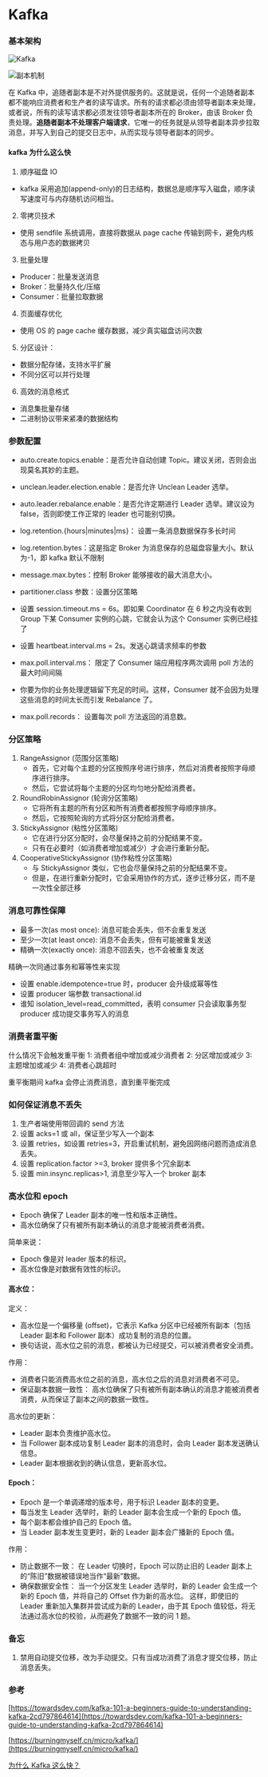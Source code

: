 # Kafka

### 基本架构

![Kafka](https://i.postimg.cc/tC6WtZjD/2025-02-21-20-33-59.png)

![副本机制](https://i.postimg.cc/mggqRYpT/kakfa-broker-portation.webp)

在 Kafka 中，追随者副本是不对外提供服务的。这就是说，任何一个追随者副本都不能响应消费者和生产者的读写请求。所有的请求都必须由领导者副本来处理，或者说，所有的读写请求都必须发往领导者副本所在的 Broker，由该 Broker 负责处理。**追随者副本不处理客户端请求**，它唯一的任务就是从领导者副本异步拉取消息，并写入到自己的提交日志中，从而实现与领导者副本的同步。

#### kafka 为什么这么快

1. 顺序磁盘 IO

- kafka 采用追加(append-only)的日志结构，数据总是顺序写入磁盘，顺序读写速度可与内存随机访问相当。

2. 零拷贝技术

- 使用 sendfile 系统调用，直接将数据从 page cache 传输到网卡，避免内核态与用户态的数据拷贝

3. 批量处理

- Producer：批量发送消息
- Broker：批量持久化/压缩
- Consumer：批量拉取数据

4. 页面缓存优化

- 使用 OS 的 page cache 缓存数据，减少真实磁盘访问次数

5. 分区设计：

- 数据分配存储，支持水平扩展
- 不同分区可以并行处理

6. 高效的消息格式

- 消息集批量存储
- 二进制协议带来紧凑的数据结构

### 参数配置

- auto.create.topics.enable：是否允许自动创建 Topic。建议关闭，否则会出现莫名其妙的主题。
- unclean.leader.election.enable：是否允许 Unclean Leader 选举。
- auto.leader.rebalance.enable：是否允许定期进行 Leader 选举。建议设为 false，否则即使工作正常的 leader 也可能别切换。

- log.retention.{hours|minutes|ms}： 设置一条消息数据保存多长时间
- log.retention.bytes：这是指定 Broker 为消息保存的总磁盘容量大小。默认为-1，即 kafka 默认不限制
- message.max.bytes：控制 Broker 能够接收的最大消息大小。

- partitioner.class 参数：设置分区策略

- 设置 session.timeout.ms = 6s。即如果 Coordinator 在 6 秒之内没有收到 Group 下某 Consumer 实例的心跳，它就会认为这个 Consumer 实例已经挂了
- 设置 heartbeat.interval.ms = 2s。发送心跳请求频率的参数
- max.poll.interval.ms： 限定了 Consumer 端应用程序两次调用 poll 方法的最大时间间隔
- 你要为你的业务处理逻辑留下充足的时间。这样，Consumer 就不会因为处理这些消息的时间太长而引发 Rebalance 了。
- max.poll.records： 设置每次 poll 方法返回的消息数。

### 分区策略

1. RangeAssignor (范围分区策略)
   - 首先，它对每个主题的分区按照序号进行排序，然后对消费者按照字母顺序进行排序。
   - 然后，它尝试将每个主题的分区均匀地分配给消费者。
2. RoundRobinAssignor (轮询分区策略)
   - 它将所有主题的所有分区和所有消费者都按照字母顺序排序。
   - 然后，它按照轮询的方式将分区分配给消费者。
3. StickyAssignor (粘性分区策略)
   - 它在进行分区分配时，会尽量保持之前的分配结果不变。
   - 只有在必要时（如消费者增加或减少）才会进行重新分配。
4. CooperativeStickyAssignor (协作粘性分区策略)
   - 与 StickyAssignor 类似，它也会尽量保持之前的分配结果不变。
   - 但是，在进行重新分配时，它会采用协作的方式，逐步迁移分区，而不是一次性全部迁移

### 消息可靠性保障

- 最多一次(as most once): 消息可能会丢失，但不会重复发送
- 至少一次(at least once): 消息不会丢失，但有可能被重复发送
- 精确一次(exactly once): 消息不回丢失，也不会被重复发送

精确一次同通过事务和幂等性来实现

- 设置 enable.idempotence=true 时，producer 会升级成幂等性
- 设置 producer 端参数 transactional.id
- 谁知 isolation_level=read_committed，表明 consumer 只会读取事务型 producer 成功提交事务写入的消息

### 消费者重平衡

什么情况下会触发重平衡
1: 消费者组中增加或减少消费者
2: 分区增加或减少
3: 主题增加或减少
4: 消费者心跳超时

重平衡期间 kafka 会停止消费消息，直到重平衡完成

### 如何保证消息不丢失

1. 生产者端使用带回调的 send 方法
2. 设置 acks=1 或 all，保证至少写入一个副本
3. 设置 retries，如设置 retries=3，开启重试机制，避免因网络问题而造成消息丢失。
4. 设置 replication.factor >=3, broker 提供多个冗余副本
5. 设置 min.insync.replicas>1, 消息至少写入一个 broker 副本

### 高水位和 epoch

- Epoch 确保了 Leader 副本的唯一性和版本正确性。
- 高水位确保了只有被所有副本确认的消息才能被消费者消费。

简单来说：

- Epoch 像是对 leader 版本的标识。
- 高水位像是对数据有效性的标识。

#### 高水位：

定义：

- 高水位是一个偏移量 (offset)，它表示 Kafka 分区中已经被所有副本（包括 Leader 副本和 Follower 副本）成功复制的消息的位置。
- 换句话说，高水位之前的消息，都被认为已经提交，可以被消费者安全消费。

作用：

- 消费者只能消费高水位之前的消息，高水位之后的消息对消费者不可见。
- 保证副本数据一致性： 高水位确保了只有被所有副本确认的消息才能被消费者消费，从而保证了副本之间的数据一致性。

高水位的更新：

- Leader 副本负责维护高水位。
- 当 Follower 副本成功复制 Leader 副本的消息时，会向 Leader 副本发送确认信息。
- Leader 副本根据收到的确认信息，更新高水位。

#### Epoch：

- Epoch 是一个单调递增的版本号，用于标识 Leader 副本的变更。
- 每当发生 Leader 选举时，新的 Leader 副本会生成一个新的 Epoch 值。
- 每个副本都会维护自己的 Epoch 值。
- 当 Leader 副本发生变更时，新的 Leader 副本会广播新的 Epoch 值。

作用：

- 防止数据不一致： 在 Leader 切换时，Epoch 可以防止旧的 Leader 副本上的“陈旧”数据被错误地当作“最新”数据。
- 确保数据安全性： 当一个分区发生 Leader 选举时，新的 Leader 会生成一个新的 Epoch 值，并将自己的 Offset 作为新的高水位。 这样，即使旧的 Leader 重新加入集群并尝试成为新的 Leader，由于其 Epoch 值较低，将无法通过高水位的校验，从而避免了数据不一致的问 1 题。

### 备忘

1. 禁用自动提交位移，改为手动提交。只有当成功消费了消息才提交位移，防止消息丢失。

### 参考

[https://towardsdev.com/kafka-101-a-beginners-guide-to-understanding-kafka-2cd797864614](https://towardsdev.com/kafka-101-a-beginners-guide-to-understanding-kafka-2cd797864614)

[https://burningmyself.cn/micro/kafka/](https://burningmyself.cn/micro/kafka/)

[为什么 Kafka 这么快？](https://andypan.me/zh-hans/posts/2020/06/07/why-kafka-is-so-fast/)
